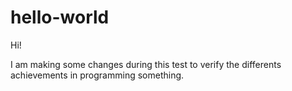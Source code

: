 # hello-world

Hi! 

I am making some changes during this test to verify the differents achievements in programming something.
